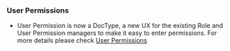 ### User Permissions
- User Permission is now a DocType, a new UX for the existing Role and User Permission managers to make it easy to enter permissions. For more details please check <a href="https://traquent.com/docs/user/manual/en/setting-up/users-and-permissions/user-permissions">User Permissions</a>